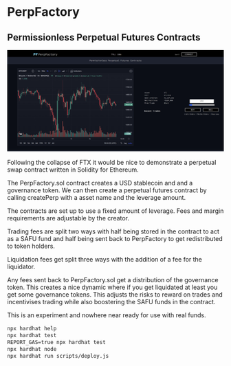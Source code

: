 # PerpFactory
## Permissionless Perpetual Futures Contracts

![screenshot](https://github.com/jamesbachini/PerpFactory/blob/main/docs/screenshot.png?raw=true)

Following the collapse of FTX it would be nice to demonstrate a perpetual swap contract written in Solidity for Ethereum.

The PerpFactory.sol contract creates a USD stablecoin and and a governance token. We can then create a perpetual futures contract by calling createPerp with a asset name and the leverage amount.

The contracts are set up to use a fixed amount of leverage. Fees and margin requirements are adjustable by the creator.

Trading fees are split two ways with half being stored in the contract to act as a SAFU fund and half being sent back to PerpFactory to get redistributed to token holders.

Liquidation fees get split three ways with the addition of a fee for the liquidator.

Any fees sent back to PerpFactory.sol get a distribution of the governance token. This creates a nice dynamic where if you get liquidated at least you get some governance tokens. This adjusts the risks to reward on trades and incentivises trading while also boostering the SAFU funds in the contract.

This is an experiment and nowhere near ready for use with real funds.

```shell
npx hardhat help
npx hardhat test
REPORT_GAS=true npx hardhat test
npx hardhat node
npx hardhat run scripts/deploy.js
```
